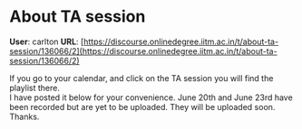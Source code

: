 # About TA session

**User**: carlton
**URL**: [https://discourse.onlinedegree.iitm.ac.in/t/about-ta-session/136066/2](https://discourse.onlinedegree.iitm.ac.in/t/about-ta-session/136066/2)

If you go to your calendar, and click on the TA session you will find the playlist there.  
I have posted it below for your convenience. June 20th and June 23rd have been recorded but are yet to be uploaded. They will be uploaded soon. Thanks.
